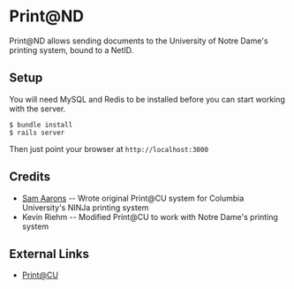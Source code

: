 Print@ND
========
Print@ND allows sending documents to the University of Notre Dame's printing system, bound to a NetID.

Setup
-----
You will need MySQL and Redis to be installed before you can start working with the server.

    $ bundle install
    $ rails server
  
Then just point your browser at ```http://localhost:3000```
  
Credits
-------
* [Sam Aarons](http://samaarons.com) -- Wrote original Print@CU system for Columbia University's NINJa printing system
* Kevin Riehm -- Modified Print@CU to work with Notre Dame's printing system
  
External Links
--------------
* [Print@CU](https://printatcu.com)
